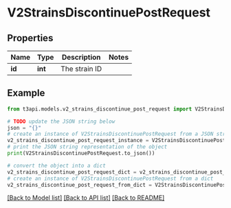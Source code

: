 # V2StrainsDiscontinuePostRequest


## Properties

Name | Type | Description | Notes
------------ | ------------- | ------------- | -------------
**id** | **int** | The strain ID | 

## Example

```python
from t3api.models.v2_strains_discontinue_post_request import V2StrainsDiscontinuePostRequest

# TODO update the JSON string below
json = "{}"
# create an instance of V2StrainsDiscontinuePostRequest from a JSON string
v2_strains_discontinue_post_request_instance = V2StrainsDiscontinuePostRequest.from_json(json)
# print the JSON string representation of the object
print(V2StrainsDiscontinuePostRequest.to_json())

# convert the object into a dict
v2_strains_discontinue_post_request_dict = v2_strains_discontinue_post_request_instance.to_dict()
# create an instance of V2StrainsDiscontinuePostRequest from a dict
v2_strains_discontinue_post_request_from_dict = V2StrainsDiscontinuePostRequest.from_dict(v2_strains_discontinue_post_request_dict)
```
[[Back to Model list]](../README.md#documentation-for-models) [[Back to API list]](../README.md#documentation-for-api-endpoints) [[Back to README]](../README.md)


